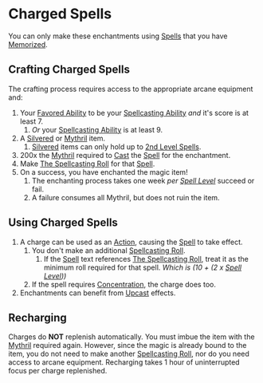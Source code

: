 # Charged Spells

You can only make these enchantments using [Spells](../../Spellcasting/Spells.md) that you have [Memorized](../../Spellcasting/Spell%20Memorization.md).

## Crafting Charged Spells

The crafting process requires access to the appropriate arcane equipment and:

1. Your [Favored Ability](../../../Player%20Characters/Backgrounds/Favored%20Ability.md) to be your [Spellcasting Ability](../../Spellcasting/Spellcasting%20Disciplines/Spellcasting%20Ability.md) *and* it's score is at least 7.
	1. *Or* your [Spellcasting Ability](../../Spellcasting/Spellcasting%20Disciplines/Spellcasting%20Ability.md) is at least 9.
2. A [Silvered](../../../Items%20and%20Gear/Material%20Properties/Silvered%20Property.md) or [Mythril](../../Mythril.md) item.
	1. [Silvered](../../../Items%20and%20Gear/Material%20Properties/Silvered%20Property.md) items can only hold up to [2nd Level Spells](../../Spells/Spells%20by%20Level/Level%202/2nd%20Level%20Spells.md).
3. 200x the [Mythril](../../Mythril.md) required to [Cast](../../Spellcasting/Spellcasting.md) the [Spell](../../Spellcasting/Spells.md) for the enchantment.
4. Make [The Spellcasting Roll](../../Spellcasting/Spellcasting.md#The%20Spellcasting%20Roll) for that [Spell](../../Spellcasting/Spells.md).
5. On a success, you have enchanted the magic item!
	1. The enchanting process takes one week *per [Spell Level](../../Spells/Spell%20Level.md)* succeed or fail.
	2. A failure consumes all Mythril, but does not ruin the item.

## Using Charged Spells

1. A charge can be used as an [Action](../../../Game%20Procedures/Core%20Procedures/Action.md), causing the [Spell](../../Spellcasting/Spells.md) to take effect.
	1. You don't make an additional [Spellcasting Roll](../../Spellcasting/Spellcasting.md#The%20Spellcasting%20Roll).
		1. If the [Spell](../../Spellcasting/Spells.md) text references [The Spellcasting Roll](../../Spellcasting/Spellcasting.md#The%20Spellcasting%20Roll), treat it as the minimum roll required for that spell. *Which is (10 + (2 x [Spell Level](../../Spells/Spell%20Level.md)))*
	2. If the spell requires [Concentration](../../Spellcasting/Concentration.md), the charge does too.
2. Enchantments can benefit from [Upcast](../../Spellcasting/Spellcasting.md#Upcast) effects.

## Recharging

Charges do **NOT** replenish automatically. You must imbue the item with the [Mythril](../../Mythril.md) required again. However, since the magic is already bound to the item, you do not need to make another [Spellcasting Roll](../../Spellcasting/Spellcasting.md#The%20Spellcasting%20Roll), nor do you need access to arcane equipment. Recharging takes 1 hour of uninterrupted focus per charge replenished.
